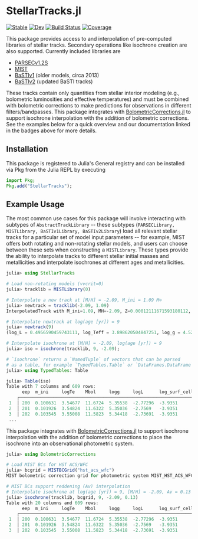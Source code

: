 # StellarTracks.jl

[![Stable](https://img.shields.io/badge/docs-stable-blue.svg)](https://cgarling.github.io/StellarTracks.jl/stable/)
[![Dev](https://img.shields.io/badge/docs-dev-blue.svg)](https://cgarling.github.io/StellarTracks.jl/dev/)
[![Build Status](https://github.com/cgarling/StellarTracks.jl/actions/workflows/CI.yml/badge.svg?branch=main)](https://github.com/cgarling/StellarTracks.jl/actions/workflows/CI.yml?query=branch%3Amain)
[![Coverage](https://codecov.io/gh/cgarling/StellarTracks.jl/branch/main/graph/badge.svg)](https://codecov.io/gh/cgarling/StellarTracks.jl)

This package provides access to and interpolation of pre-computed libraries of stellar tracks. Secondary operations like isochrone creation are also supported. Currently included libraries are

 - [PARSECv1.2S](https://stev.oapd.inaf.it/PARSEC/papers.html)
 - [MIST](https://waps.cfa.harvard.edu/MIST/index.html)
 - [BaSTIv1](http://basti-iac.oa-abruzzo.inaf.it/basti-old/) (older models, circa 2013)
 - [BaSTIv2](http://basti-iac.oa-abruzzo.inaf.it/index.html) (updated BaSTI tracks)

These tracks contain only quantities from stellar interior modeling (e.g., bolometric luminosities and effective temperatures) and must be combined with bolometric corrections to make predictions for observations in different filters/bandpasses. This package integrates with [BolometricCorrections.jl](https://github.com/cgarling/BolometricCorrections.jl) to support isochrone interpolation with the addition of bolometric corrections. See the examples below for a quick overview and our documentation linked in the badges above for more details.

## Installation

This package is registered to Julia's General registry and can be installed via Pkg from the Julia REPL by executing

```julia
import Pkg;
Pkg.add("StellarTracks");
```

## Example Usage
The most common use cases for this package will involve interacting with subtypes of `AbstractTrackLibrary` -- these subtypes (`PARSECLibrary, MISTLibrary, BaSTIv1Library, BaSTIv2Library`) load all relevant stellar tracks for a particular set of model input parameters -- for example, MIST offers both rotating and non-rotating stellar models, and users can choose between these sets when constructing a `MISTLibrary`. These types provide the ability to interpolate tracks to different stellar initial masses and metallicities and interpolate isochrones at different ages and metallicities.

```julia
julia> using StellarTracks

# Load non-rotating models (vvcrit=0)
julia> tracklib = MISTLibrary(0)

# Interpolate a new track at [M/H] = -2.09, M_ini = 1.09 M⊙
julia> newtrack = tracklib(-2.09, 1.09)
InterpolatedTrack with M_ini=1.09, MH=-2.09, Z=0.00012111671593180112, Y=0.2491818874546179, X=0.7506969958294503.

# Interpolate newtrack at log(age [yr]) = 9
julia> newtrack(9)
(log_L = 0.4956590459743111, log_Teff = 3.898620504847251, log_g = 4.528985420811569, log_surf_cell_z = -4.641158732471512)

# Interpolate isochrone at [M/H] = -2.09, log(age [yr]) = 9
julia> iso = isochrone(tracklib, 9, -2.09);

# `isochrone` returns a `NamedTuple` of vectors that can be parsed
# as a table, for example `TypedTables.Table` or `DataFrames.DataFrame`.
julia> using TypedTables: Table

julia> Table(iso)
Table with 7 columns and 609 rows:
      eep  m_ini     logTe    Mbol     logg     logL      log_surf_cell_z
    ┌────────────────────────────────────────────────────────────────────
 1  │ 200  0.100631  3.54677  11.6724  5.35538  -2.77296  -3.9351
 2  │ 201  0.101926  3.54824  11.6322  5.35036  -2.7569   -3.9351
 3  │ 202  0.103545  3.55008  11.5823  5.34418  -2.73691  -3.9351
 ...
```

This package integrates with [BolometricCorrections.jl](https://github.com/cgarling/BolometricCorrections.jl) to support isochrone interpolation with the addition of bolometric corrections to place the isochrone into an observational photometric system.

```julia
julia> using BolometricCorrections

# Load MIST BCs for HST ACS/WFC
julia> bcgrid = MISTBCGrid("hst_acs_wfc")
MIST bolometric correction grid for photometric system MIST_HST_ACS_WFC

# MIST BCs support reddening (Av) interpolation
# Interpolate isochrone at log(age [yr]) = 9, [M/H] = -2.09, Av = 0.13 mag
julia> isochrone(tracklib, bcgrid, 9, -2.09, 0.13)
Table with 20 columns and 609 rows:
      eep  m_ini     logTe    Mbol     logg     logL      log_surf_cell_z  ACS_WFC_F435W  ACS_WFC_F475W  ACS_WFC_F502N  ACS_WFC_F550M  ⋯
    ┌───────────────────────────────────────────────────────────────────────────────────────────────────────────────────────────────────
 1  │ 200  0.100631  3.54677  11.6724  5.35538  -2.77296  -3.9351          14.7118        14.0111        14.0181        12.7635        ⋯
 2  │ 201  0.101926  3.54824  11.6322  5.35036  -2.7569   -3.9351          14.6536        13.9571        13.9586        12.7166        ⋯
 3  │ 202  0.103545  3.55008  11.5823  5.34418  -2.73691  -3.9351          14.5806        13.8895        13.8844        12.6579        ⋯
```
